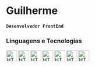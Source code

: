 # Guilherme
**`Desenvolvedor FrontEnd`**

### Linguagens e Tecnologias

<img
    align="left"
    alt="HTML"
    title="HTML"
    width="30px"
    style="pading right: 10px;"
    src="https://cdn.jsdelivr.net/gh/devicons/devicon@latest/icons/html5/html5-original.svg" 
/>

<img
    align="left"
    alt="HTML"
    title="HTML"
    width="30px"
    style="pading right: 10px;"
    src="https://cdn.jsdelivr.net/gh/devicons/devicon@latest/icons/css3/css3-original.svg" 
/>

<img
    align="left"
    alt="HTML"
    title="HTML"
    width="30px"
    style="pading right: 10px;"
    src="https://cdn.jsdelivr.net/gh/devicons/devicon@latest/icons/javascript/javascript-original.svg" 
/>

<img
    align="left"
    alt="HTML"
    title="HTML"
    width="30px"
    style="pading right: 10px;"
    src="https://cdn.jsdelivr.net/gh/devicons/devicon@latest/icons/react/react-original.svg" 
/>

<img
    align="left"
    alt="HTML"
    title="HTML"
    width="30px"
    style="pading right: 10px;" 
    src="https://cdn.jsdelivr.net/gh/devicons/devicon@latest/icons/bootstrap/bootstrap-original.svg" 
/>

<img 
    align="left"
    alt="HTML"
    title="HTML"
    width="30px"
    style="pading right: 10px;"
    src="https://cdn.jsdelivr.net/gh/devicons/devicon@latest/icons/nodejs/nodejs-original.svg" 
/>

<img 
    align="left"
    alt="HTML"
    title="HTML"
    width="30px"
    style="pading right: 10px;"
    src="https://cdn.jsdelivr.net/gh/devicons/devicon@latest/icons/tailwindcss/tailwindcss-original.svg" 
/>
